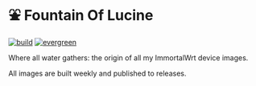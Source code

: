 # ⛲️ Fountain Of Lucine

[![build](https://github.com/codgician/fountain-of-lucine/actions/workflows/build.yml/badge.svg)](https://github.com/codgician/fountain-of-lucine/actions/workflows/build.yml)
[![evergreen](https://github.com/codgician/fountain-of-lucine/actions/workflows/evergreen.yml/badge.svg)](https://github.com/codgician/fountain-of-lucine/actions/workflows/evergreen.yml)

Where all water gathers: the origin of all my ImmortalWrt device images.

All images are built weekly and published to releases.
